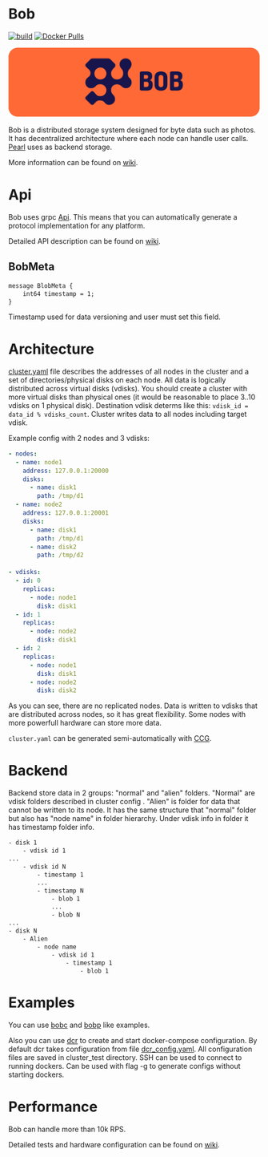 # Bob
[![build](https://github.com/qoollo/bob/actions/workflows/build.yml/badge.svg)](https://github.com/qoollo/bob/actions/workflows/build.yml) [![Docker Pulls](https://img.shields.io/docker/pulls/qoollo/bob.svg?maxAge=604800)](https://hub.docker.com/r/qoollo/bob/)

![Bob](https://raw.githubusercontent.com/qoollo/bob/305-bob-logo/logo/bob-git-docker-logo.svg?sanitize=true)

Bob is a distributed storage system designed for byte data such as photos. It has decentralized architecture where each node can handle user calls. [Pearl](https://github.com/qoollo/pearl) uses as backend storage.

More information can be found on [wiki](https://github.com/qoollo/bob/wiki).

# Api
Bob uses grpc [Api](https://github.com/qoollo/bob/blob/master/bob-grpc/proto/bob.proto).
This means that you can automatically generate a protocol implementation for any platform. 

Detailed API description can be found on [wiki](https://github.com/qoollo/bob/wiki/gRPC-API).

## BobMeta
```
message BlobMeta {
	int64 timestamp = 1; 
}
```
Timestamp used for data versioning and user must set this field.

# Architecture
[cluster.yaml](https://github.com/qoollo/bob/wiki/Cluster-config) file describes the addresses of all nodes in the cluster and a set of directories/physical disks on each node. All data is logically distributed across virtual disks (vdisks). You should create a cluster with more virtual disks than physical ones (it would be reasonable to place 3..10 vdisks on 1 physical disk). Destination vdisk determs like this: `vdisk_id = data_id % vdisks_count`. Cluster writes data to all nodes including target vdisk.

Example config with 2 nodes and 3 vdisks:
```YAML
- nodes:
  - name: node1
    address: 127.0.0.1:20000
    disks:
      - name: disk1
        path: /tmp/d1
  - name: node2
    address: 127.0.0.1:20001
    disks:
      - name: disk1
        path: /tmp/d1
      - name: disk2
        path: /tmp/d2

- vdisks:
  - id: 0
    replicas:
      - node: node1
        disk: disk1
  - id: 1
    replicas:
      - node: node2
        disk: disk1
  - id: 2
    replicas:
      - node: node1
        disk: disk1
      - node: node2
        disk: disk2
```

As you can see, there are no replicated nodes. Data is written to vdisks that are distributed across nodes, so it has great flexibility. Some nodes with more powerfull hardware can store more data.

`cluster.yaml` can be generated semi-automatically with [CCG](https://github.com/qoollo/bob/wiki/Tools#cluster-config-generator-ccg).

# Backend
Backend store data in 2 groups: "normal" and "alien" folders. "Normal" are vdisk folders described in cluster config . "Alien" is folder for data that cannot be written to its node. It has the same structure that "normal" folder but also has "node name" in folder hierarchy. 
Under vdisk info in folder it has timestamp folder info. 
```
- disk 1
    - vdisk id 1
...
    - vdisk id N
        - timestamp 1
        ...
        - timestamp N
            - blob 1
            ...
            - blob N
...
- disk N
    - Alien
        - node name
            - vdisk id 1
                - timestamp 1
                    - blob 1
```

# Examples
You can use [bobc](https://github.com/qoollo/bob/blob/master/bob-apps/bin/bobc.rs) and [bobp](https://github.com/qoollo/bob/blob/master/bob-apps/bin/bobp.rs) like examples.

Also you can use [dcr](https://github.com/qoollo/bob/blob/master/bob-apps/bin/dcr.rs) to create and start docker-compose configuration. By default dcr takes configuration from file [dcr_config.yaml](https://github.com/qoollo/bob/blob/master/config-examples/dcr_config.yaml). All configuration files are saved in cluster_test directory. SSH can be used to connect to running dockers. Can be used with flag -g to generate configs without starting dockers.

# Performance

Bob can handle more than 10k RPS. 

Detailed tests and hardware configuration can be found on [wiki](https://github.com/qoollo/bob/wiki/Performance-tests).
